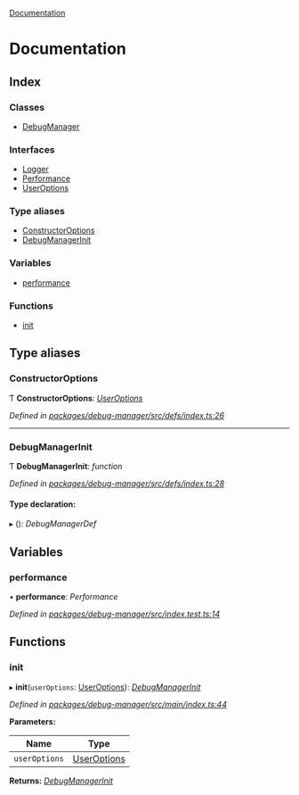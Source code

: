 [Documentation](README.md)

# Documentation

## Index

### Classes

* [DebugManager](classes/debugmanager.md)

### Interfaces

* [Logger](interfaces/logger.md)
* [Performance](interfaces/performance.md)
* [UserOptions](interfaces/useroptions.md)

### Type aliases

* [ConstructorOptions](README.md#constructoroptions)
* [DebugManagerInit](README.md#debugmanagerinit)

### Variables

* [performance](README.md#performance)

### Functions

* [init](README.md#init)

## Type aliases

###  ConstructorOptions

Ƭ **ConstructorOptions**: *[UserOptions](interfaces/useroptions.md)*

*Defined in [packages/debug-manager/src/defs/index.ts:26](https://github.com/badbatch/graphql-box/blob/4e410c8/packages/debug-manager/src/defs/index.ts#L26)*

___

###  DebugManagerInit

Ƭ **DebugManagerInit**: *function*

*Defined in [packages/debug-manager/src/defs/index.ts:28](https://github.com/badbatch/graphql-box/blob/4e410c8/packages/debug-manager/src/defs/index.ts#L28)*

#### Type declaration:

▸ (): *DebugManagerDef*

## Variables

###  performance

• **performance**: *Performance*

*Defined in [packages/debug-manager/src/index.test.ts:14](https://github.com/badbatch/graphql-box/blob/4e410c8/packages/debug-manager/src/index.test.ts#L14)*

## Functions

###  init

▸ **init**(`userOptions`: [UserOptions](interfaces/useroptions.md)): *[DebugManagerInit](README.md#debugmanagerinit)*

*Defined in [packages/debug-manager/src/main/index.ts:44](https://github.com/badbatch/graphql-box/blob/4e410c8/packages/debug-manager/src/main/index.ts#L44)*

**Parameters:**

Name | Type |
------ | ------ |
`userOptions` | [UserOptions](interfaces/useroptions.md) |

**Returns:** *[DebugManagerInit](README.md#debugmanagerinit)*
